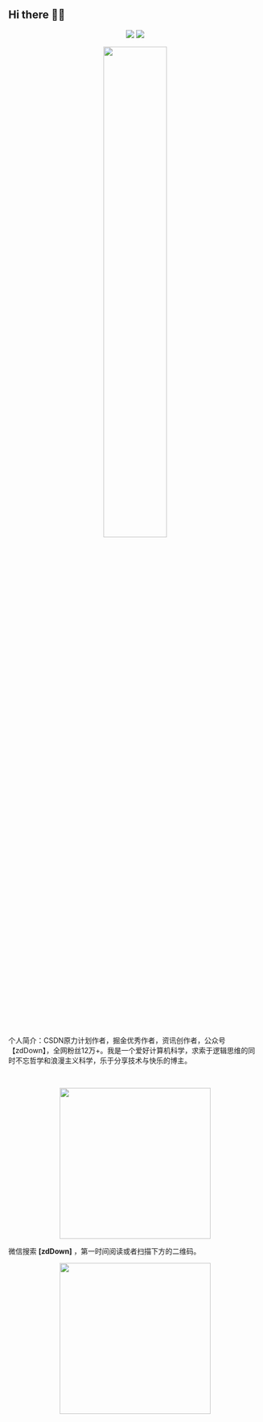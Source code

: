 ## Hi there 👋👋


<!--
**nlxxtw/nlxxtw** is a ✨ _special_ ✨ repository because its `README.md` (this file) appears on your GitHub profile.

Here are some ideas to get you started:

- 🔭 I’m currently working on ...
- 🌱 I’m currently learning ...
- 👯 I’m looking to collaborate on ...
- 🤔 I’m looking for help with ...
- 💬 Ask me about ...
- 📫 How to reach me: ...
- 😄 Pronouns: ...
- ⚡ Fun fact: ...
-->
<p align = "center">
  <img src = "https://github-readme-stats.vercel.app/api?username=nlxxtw&show_icons=true&theme=tokyonight&line_height=27">
  <img src = "https://github-readme-stats.vercel.app/api/top-langs/?username=nlxxtw&theme=radical">
</p>





 


<p align = "center">
<img width="50%" src="https://github-readme-streak-stats.herokuapp.com/?user=nlxxtw&show_icons=true&locale=en&layout=compact&theme=radical&line_height=0" />
</p>


个人简介：CSDN原力计划作者，掘金优秀作者，资讯创作者，公众号【zdDown】，全网粉丝12万+。我是一个爱好计算机科学，求索于逻辑思维的同时不忘哲学和浪漫主义科学，乐于分享技术与快乐的博主。











​<p align="center"><img src="https://im.19492035.xyz/file/1726973988787_wxgzh.jpg" width="300" /></p>



<p align="center">


微信搜索 **[zdDown]** ，第一时间阅读或者扫描下方的二维码。
</p>

<p align="center"><img src="https://im.19492035.xyz/file/1726492076858_gh_53873b9daeb7_258 (1).jpg" width="300" /></p>


